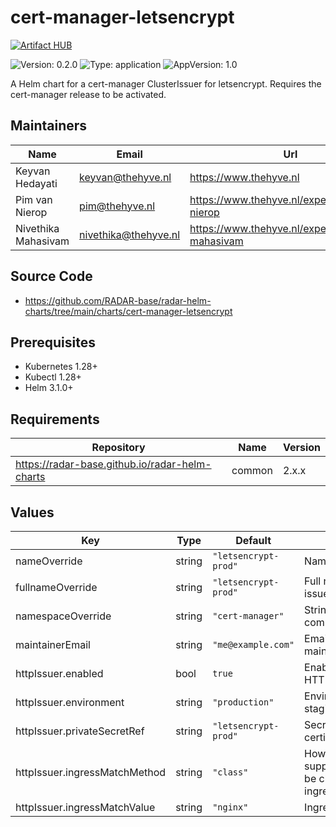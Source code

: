 

# cert-manager-letsencrypt
[![Artifact HUB](https://img.shields.io/endpoint?url=https://artifacthub.io/badge/repository/cert-manager-letsencrypt)](https://artifacthub.io/packages/helm/radar-base/cert-manager-letsencrypt)

![Version: 0.2.0](https://img.shields.io/badge/Version-0.2.0-informational?style=flat-square) ![Type: application](https://img.shields.io/badge/Type-application-informational?style=flat-square) ![AppVersion: 1.0](https://img.shields.io/badge/AppVersion-1.0-informational?style=flat-square)

A Helm chart for a cert-manager ClusterIssuer for letsencrypt. Requires the cert-manager release to be activated.

## Maintainers

| Name | Email | Url |
| ---- | ------ | --- |
| Keyvan Hedayati | <keyvan@thehyve.nl> | <https://www.thehyve.nl> |
| Pim van Nierop | <pim@thehyve.nl> | <https://www.thehyve.nl/experts/pim-van-nierop> |
| Nivethika Mahasivam | <nivethika@thehyve.nl> | <https://www.thehyve.nl/experts/nivethika-mahasivam> |

## Source Code

* <https://github.com/RADAR-base/radar-helm-charts/tree/main/charts/cert-manager-letsencrypt>

## Prerequisites
* Kubernetes 1.28+
* Kubectl 1.28+
* Helm 3.1.0+

## Requirements

| Repository | Name | Version |
|------------|------|---------|
| https://radar-base.github.io/radar-helm-charts | common | 2.x.x |

## Values

| Key | Type | Default | Description |
|-----|------|---------|-------------|
| nameOverride | string | `"letsencrypt-prod"` | Name of the cluster issuer |
| fullnameOverride | string | `"letsencrypt-prod"` | Full name of the cluster issuer |
| namespaceOverride | string | `"cert-manager"` | String to fully override common.names.namespace |
| maintainerEmail | string | `"me@example.com"` | Email address of cluster maintainer |
| httpIssuer.enabled | bool | `true` | Enable the letsencrypt HTTP issuer |
| httpIssuer.environment | string | `"production"` | Environment to use. Either staging or production |
| httpIssuer.privateSecretRef | string | `"letsencrypt-prod"` | Secret to store letsencrypt certificate data in |
| httpIssuer.ingressMatchMethod | string | `"class"` | How to match ingress that's supposed to be used. Can be class, ingressClassName, name |
| httpIssuer.ingressMatchValue | string | `"nginx"` | Ingress class/name to use |
